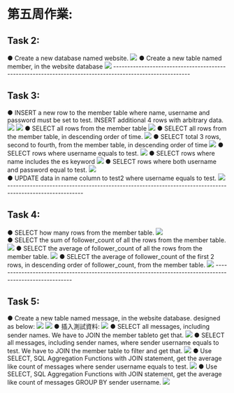 # 第五周作業:
## Task 2:
● Create a new database named website.
    ![](create.png)
● Create a new table named member, in the website database
    ![](member.png)
    ---------------------------------------------------------------------------------------------------------
## Task 3:
● INSERT a new row to the member table where name, username and password must
be set to test. INSERT additional 4 rows with arbitrary data.
    ![](insert.png) ![](update_member.png) 
● SELECT all rows from the member table
    ![](select.png)
● SELECT all rows from the member table, in descending order of time.
    ![](time_order.png)
● SELECT total 3 rows, second to fourth, from the member table, in descending order of time
    ![](time_order_limit3.png)
● SELECT rows where username equals to test.
    ![](test.png)
● SELECT rows where name includes the es keyword
    ![](keyword.png)
● SELECT rows where both username and password equal to test.
    ![](keyword2.png)  
● UPDATE data in name column to test2 where username equals to test.
    ![](update.png)    
    ---------------------------------------------------------------------------------------------------------
## Task 4:
● SELECT how many rows from the member table.
    ![](count.png)  
● SELECT the sum of follower_count of all the rows from the member table.
    ![](sum.png)
● SELECT the average of follower_count of all the rows from the member table.
    ![](avg.png)
● SELECT the average of follower_count of the first 2 rows, in descending order of follower_count, from the member table.
    ![](order_limit.png)
    ---------------------------------------------------------------------------------------------------------
## Task 5:
● Create a new table named message, in the website database. designed as below:
    ![](message.png) ![](reference.png)
● 插入測試資料:
    ![](insert_message.png)
● SELECT all messages, including sender names. We have to JOIN the member tableto get that.
    ![](join.png)
● SELECT all messages, including sender names, where sender username equals to test. We have to JOIN the member table to filter and get that.
    ![](join2.png)
● Use SELECT, SQL Aggregation Functions with JOIN statement, get the average like count of messages where sender username equals to test.
    ![](avg2.png)
● Use SELECT, SQL Aggregation Functions with JOIN statement, get the average like count of messages GROUP BY sender username.
    ![](avg3.png)